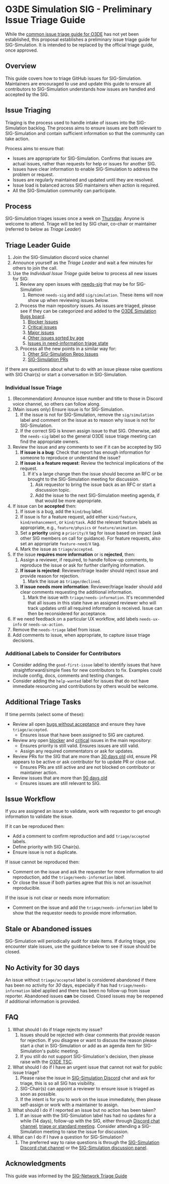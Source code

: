 # O3DE Simulation SIG - Preliminary Issue Triage Guide

While the [common issue triage guide for O3DE](https://github.com/o3de/community/issues/130) has not yet been established, this proposal establishes a preliminary issue triage guide for SIG-Simulation. It is intended to be replaced by the official triage guide, once approved.

## Overview

This guide covers how to triage GitHub issues for SIG-Simulation. Maintainers are encouraged to use and update this guide to ensure all contributors to SIG-Simulation understands how issues are handled and accepted by the SIG.

## Issue Triaging

Triaging is the process used to handle intake of issues into the SIG-Simulation backlog. The process aims to ensure issues are both relevant to SIG-Simulation and contain sufficient information so that the community can take action.

Process aims to ensure that:

* Issues are appropriate for SIG-Simulation. Confirms that issues are actual issues, rather than requests for help or issues for another SIG.
* Issues have clear information to enable SIG-Simulation to address the problem or request.
* Issues are regularly maintained and updated until they are resolved.
* Issue load is balanced across SIG maintainers when action is required.
* All the SIG-Simulation community can participate.

## Process

SIG-Simulation triages issues once a week on [Thursday](https://lists.o3de.org/g/o3de-calendar/calendar). Anyone is welcome to attend. Triage will be led by SIG chair, co-chair or maintainer (referred to below as *Triage Leader*)

## Triage Leader Guide

1. Join the SIG-Simulation discord voice channel
1. Announce yourself as the *Triage Leader* and wait a few minutes for others to join the call.
1. Use the *Individual Issue Triage* guide below to process all new issues for SIG:
   1. Review any open issues with [needs-sig](https://github.com/search?q=org%3Ao3de+is%3Aissue+is%3Aopen+label%3Aneeds-sig) that may be for SIG-Simulation
        1. Remove `needs-sig` and add `sig/simulation`. These items will now show up when reviewing issues below.
   2. Process the main repository issues. As issues are triaged, please see if they can be categorized and added to the [O3DE Simulation Bugs board](https://github.com/orgs/o3de/projects/26/views/1?groupedBy%5BcolumnId%5D=25435410).
        1. [Blocker Issues](https://github.com/search?q=org%3Ao3de+is%3Aissue+is%3Aopen+label%3Asig%2Fsimulation+label%3Aneeds-triage++sort%3Acreated-asc+label%3Apriority%2Fblocker)
        2. [Critical issues](https://github.com/search?q=org%3Ao3de+is%3Aissue+is%3Aopen+label%3Asig%2Fsimulation+label%3Aneeds-triage++sort%3Acreated-asc+label%3Apriority%2Fcritical)
        4. [Major issues](https://github.com/search?q=org%3Ao3de+is%3Aissue+is%3Aopen+label%3Asig%2Fsimulation+label%3Aneeds-triage++sort%3Acreated-asc+label%3Apriority%2Fmajor)
        5. [Other issues sorted by age](https://github.com/search?q=org%3Ao3de+is%3Aissue+is%3Aopen+label%3Asig%2Fsimulation+label%3Aneeds-triage++sort%3Acreated-asc)
        6. [Issues in need-information triage state](https://github.com/search?q=org%3Ao3de+is%3Aissue+is%3Aopen+label%3Asig%2Fsimulation+label%3Atriage%2Fneeds-information++sort%3Acreated-asc)
   3. Process all the new points in a similar way for:
        1. [Other SIG-Simulation Repo Issues](https://github.com/search?q=repo%3Ao3de%2Fsig-simulation+repo%3A%2Fo3de%2FPhysX+repo%3Ao3de%2FROSConDemo+repo%3Ao3de%2FRobotVacuumSample+is%3Aissue+is%3Aopen+sort%3Acreated-desc)
        2. [SIG-Simulation PRs](https://github.com/o3de/sig-simulation/pulls)

If there are questions about what to do with an issue please raise questions with SIG Chair(s) or start a conversation in SIG-Simulation.

### Individual Issue Triage

1. (Recommendation) Announce issue number and title to those in Discord voice channel, so others can follow along.
1. (Main issues only) Ensure issue is for SIG-Simulation.
   1. If the issue is not for SIG-Simulation, remove the `sig/simulation` label and comment on the issue as to reason why issue is not for SIG-Simulation.
   2. If the correct SIG is known assign issue to that SIG. Otherwise, add the `needs-sig` label so the general O3DE issue triage meeting can find the appropriate owners.
1. Review the issue and any comments to see if it can be accepted by SIG
   1. **If issue is a bug**: Check that report has enough information for someone to reproduce or understand the issue?
   2. **If issue is a feature request**: Review the technical implications of the request.
      1. If it's a large change then the issue should become an RFC or be brought to the SIG-Simulation meeting for discussion.
         1. Ask requestor to bring the issue back as an RFC or start a discussion topic.
         2. Add the issue to the next SIG-Simulation meeting agenda, if that would be more appropriate.
1. If issue can be **accepted** then:
   1. If issue is a bug, add the `kind/bug` label.
   1. If issue is for a feature request, add either `kind/feature`, `kind/enhancement`, or `kind/task`. Add the relevant feature labels as appropriate, e.g., `feature/physics` or `feature/animation`.
   1. Set a **priority** using a `priority/X` tag  for issue based on impact (ask other SIG members on call for guidance).  For feature requests, also set an appropriate `feature-need/X` tag.
   1. Mark the issue as `triage/accepted`.
1. If the issue **requires more information** or is **rejected**, then:
   1. Assign a reviewer, if required, to handle follow-up comments, to reproduce the issue or ask for further clarifying information.
   1. **If issue is rejected**: Reviewer/triage leader should reject issue and provide reason for rejection.
      1. Mark the issue as `triage/declined`.
   1. **If issue needs more information**: Reviewer/triage leader should add clear comments requesting the additional information.
      1. Mark the issue with `triage/needs-information`. It's recommended that all issues in this state have an assigned reviewer who will track updates until all required information is received. Issue can then be reconsidered for acceptance.
1. If we need feedback on a particular UX workflow, add labels `needs-ux-info` or `needs-ux-action`.
1. Remove the `needs-triage` label from issue.
1. Add comments to issue, when appropriate, to capture issue triage decisions.

### Additional Labels to Consider for Contributors

* Consider adding the `good-first-issue` label to identify issues that have straightforward/simple fixes for new contributors to fix. Examples could include config, docs, comments and testing changes.
* Consider adding the `help-wanted` label for issues that do not have immediate resourcing and contributions by others would be welcome.

## Additional Triage Tasks

If time permits (select some of these):

* Review all open [bugs without acceptance](https://github.com/o3de/o3de/issues?q=is%3Aissue+is%3Aopen+label%3Asig%2Fsimulation+-label%3Atriage%2Faccepted) and ensure they have `triage/accepted`.
  * Ensures issue that have been assigned to SIG are captured.
* Review any open [blocker](https://github.com/o3de/o3de/issues?q=is%3Aissue+is%3Aopen+label%3Asig%2Fsimulation+label%3Apriority%2Fblocker) and [critical](https://github.com/o3de/o3de/issues?q=is%3Aissue+is%3Aopen+label%3Asig%2Fsimulation+label%3Apriority%2Fcritical) issues in the main repository:
  * Ensures priority is still valid. Ensures issues are still valid.
  * Assign any required commentators or ask for updates.
* Review PRs for the SIG that are more than [30 days old](https://github.com/o3de/o3de/pulls?q=is%3Apr+is%3Aopen+label%3Asig%2Fsimulation+sort%3Acreated-asc) old, ensure PR appears to be active or ask contributor for to update PR or close out.
  * Ensures PRs are still active and are not blocked on contributor or maintainer action.
* Review issues that are more than [90 days old](https://github.com/o3de/o3de/issues?q=is%3Aissue+is%3Aopen+label%3Asig%2Fsimulation+sort%3Acreated-asc)
  * Ensures issues are still relevant to SIG.

## Issue Workflow

If you are assigned an issue to validate, work with requestor to get enough information to validate the issue.

If it can be reproduced then:

* Add a comment to confirm reproduction and add `triage/accepted` labels.
* Define priority with SIG Chair(s).
* Ensure issue is not a duplicate.

If issue cannot be reproduced then:

* Comment on the issue and ask the requester for more information to aid reproduction, add the `triage/needs-information` label.
* Or close the issue if both parties agree that this is not an issue/not reproducible.

If the issue is not clear or needs more information:

* Comment on the issue and add the `triage/needs-information` label to show that the requestor needs to provide more information.

## Stale or Abandoned issues

SIG-Simulation will periodically audit for stale items. If during triage, you encounter stale issues, use the guidance below to see if issue should be closed.

## No Activity for 30 days

An issue without `triage/accepted` label is considered abandoned if there has been no activity for *30* days, especially if has had `triage/needs-information` label applied and there has been no follow-up from issue reporter.  Abandoned issues **can** be closed. Closed issues may be reopened if additional information is provided.

## FAQ

1. What should I do if triage rejects my issue?
   1. Issues should be rejected with clear comments that provide reason for rejection. If you disagree or want to discuss the reason please start a chat in SIG-Simulation or add as an agenda item for SIG-Simulation's public meeting.
   2. If you still do not support SIG-Simulation's decision, then please raise with the [O3DE TSC](https://github.com/o3de/tsc).
2. What should I do if I have an urgent issue that cannot not wait for public issue triage?
   1. Please raise the issue in [SIG-Simulation Discord](https://discord.gg/6nSYcUBaR3) chat and ask for triage, this is so all SIG has visibility.
   2. SIG-Chair(s) can appoint a reviewer to ensure issue is triaged as soon as possible.
   3. If the intent is for you to work on the issue immediately, then please self-assign or work with a maintainer to assign.
3. What should I do if I reported an issue but no action has been taken?
   1. If an issue with the SIG-Simulation label has had no updates for a while (14 days), follow-up with the SIG, either through [Discord chat channel](https://discord.gg/6nSYcUBaR3), [triage or standard meeting](https://lists.o3de.org/g/o3de-calendar/calendar). Consider attending a SIG-Simulation meeting to raise the issue for discussion.
4. What can I do if I have a question for SIG-Simulation?
    1. The preferred way to raise questions is through the [SIG-Simulation Discord chat channel](https://discord.gg/6nSYcUBaR3) or the [SIG-Simulation discussion panel](https://github.com/o3de/sig-simulation/discussions).

## Acknowledgments

This guide was informed by the [SIG-Network Triage Guide](https://raw.githubusercontent.com/o3de/sig-network/main/TRIAGE_GUIDE.md)
